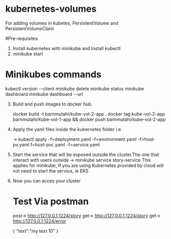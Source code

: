 # kubernetes-volumes
For adding volumes in kubetes, PersistentVolume and PersistentVolumeClaim

#Pre-requisites 

1. Install kubernetes with minikube and Install kubectl
2. minikube start 

# Minikubes commands
 kubectl version --client
 minikube delete
 minikube status
 minikube dashboard
 minikube dashboard --url

 3. Build and push images to docker hub.
    
    docker build -t barnmutahi/kube-vol-2-app .
    docker tag kube-vol-2-app barnmutahi/kube-vol-1-app && docker push barnmutahi/kube-vol-2-app
    <!-- docker tag kube-vol-1-app barnmutahi/kube-vol-1-app && docker push barnmutahi/kube-vol-1-app -->
 
 4. Apply the yaml files inside the kubernetes folder i.e
     
      -> kubectl apply -f=deployment.yaml -f=environment.yaml -f=host-pv.yaml f=host-pvc.yaml -f=service.yaml

 5. Start the service that will be exposed outside the cluster.The one that interact with users outside
     ->  minikube service story-service
      This applies for minikube, If you are using Kubernetes provided by cloud will not need to start the service, ie EKS 
 6. Now you can acces your cluster     

     # Test Via postman 
    post-> http://127.0.0.1:1224/story
    get-> http://127.0.0.1:1224/story
    get-> http://127.0.0.1:1224/error

     {
   "text":"my text 10" 
      }